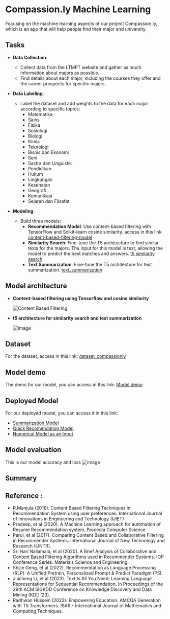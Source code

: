 # Compassion.ly Machine Learning

Focusing on the machine learning aspects of our project Compassion.ly, which is an app that will help people find their major and university.

## Tasks

-   **Data Collection**:
    -   Collect data from the LTMPT website and gather as much information about majors as possible.
    -   Find details about each major, including the courses they offer and the career prospects for specific majors.
      
-   **Data Labeling**:
    -   Label the dataset and add weights to the data for each major according to specific topics:
        -   Matematika
        -   Sains
        -   Fisika
        -   Sosiologi
        -   Biologi
        -   Kimia
        -   Teknologi
        -   Bisnis dan Ekonomi
        -   Seni
        -   Sastra dan Linguistik
        -   Pendidikan
        -   Hukum
        -   Lingkungan
        -   Kesehatan
        -   Geografi
        -   Komunikasi
        -   Sejarah dan Filsafat
        
-   **Modeling**:
    -   Build three models:
        -   **Recommendation Model**: Use content-based filtering with TensorFlow and Scikit-learn cosine similarity. access in this link [content-based-filtering-model](https://github.com/Compassion-ly/compassionly_ml/blob/master/notebook_modeling/model_content_based_filtering.ipynb)
        -   **Similarity Search**: Fine-tune the T5 architecture to find similar texts for the majors. The input for this model is text, allowing the model to predict the best matches and answers. [t5 similarity search](https://github.com/Compassion-ly/compassionly_ml/blob/master/notebook_modeling/t5_similarity_search.ipynb)
        -   **Text Summarization**: Fine-tune the T5 architecture for text summarization. [text_summarization](https://github.com/Compassion-ly/compassionly_ml/blob/master/notebook_modeling/text_summarization.ipynb)

## Model architecture
- **Content-based filtering using Tensorflow and cosine similarity** 

    ![Content Based Filtering](https://github.com/Compassion-ly/compassionly_ml/assets/100945245/daaae2a6-011f-4096-b92e-ef1f917322d6)

- **t5 architecture for similarity search and text summarization**
  
    ![image](https://github.com/Compassion-ly/compassionly_ml/assets/100945245/a02298d9-9a5b-4b30-855f-c76f1afddf54)


## Dataset
For the dataset, access in this link: [dataset_compassionly](https://github.com/Compassion-ly/compassionly_ml/tree/master/dataset)

## Model demo
The demo for our model, you can access in this link: [Model demo](https://majorquickrecommendation.streamlit.app/)

## Deployed Model
For our deployed model, you can access it in this link:
- [Summarization Model](https://drive.google.com/file/d/1xsreSypuxkzYCB4EKzYY5rX2swVdiykl/view?usp=sharing)
- [Quick Recomendation Model](https://drive.google.com/drive/folders/18JrxndMV3qvIPKJa-58zlOPI--uZXi_y?usp=sharing)
- [Numerical Model as an Input](https://drive.google.com/drive/folders/1htdPx9R5R7BTokYok9Xcc1x9Oy18oG6_?usp=sharing)

## Model evaluation 
This is our model accuracy and loss
![image](https://github.com/Compassion-ly/compassionly_ml/assets/100945245/7184a4f5-ed7c-4f5b-8864-0e6d429f9055)


## Summary 


## Reference : 
- R.Manjula (2016). Content Based Filtering Techniques in Recommendation System using user preferences. International Journal of Innovations in Engineering and Technology (IJIET)
- Pradeep, et al (2020). A Machine Learning approach for automation of Resume Recommendation system, Procedia Computer Science
- Parul, et al (2017). Comparing Content Based and Collaborative Filtering in Recommender Systems. International Journal of New Technology and Research (IJNTR).
- Sri Hari Nallamala, et al (2020). A Brief Analysis of Collaborative and Content Based Filtering Algorithms used in Recommender Systems. IOP Conference Series: Materials Science and Engineering.
- Shijie Geng, et al (2022). Recommendation as Language Processing (RLP): A Unified Pretrain, Personalized Prompt & Predict Paradigm (P5).
- Jiacheng Li, et al (2023). Text Is All You Need: Learning Language Representations for Sequential Recommendation. In Proceedings of the 29th ACM SIGKDD Conference on Knowledge Discovery and Data Mining (KDD ’23).
- Radhwan Hussein (2023). Empowering Education: AMCQA Generation with T5 Transformers. ISAR - International Journal of Mathematics and Computing Techniques.


